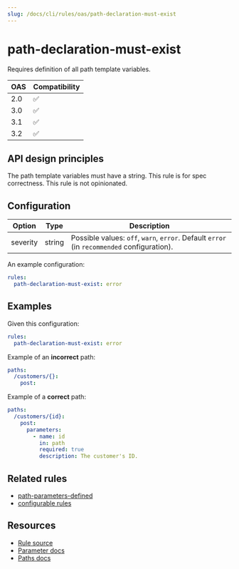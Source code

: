 ```yaml
---
slug: /docs/cli/rules/oas/path-declaration-must-exist
---
```


# path-declaration-must-exist

Requires definition of all path template variables.

| OAS | Compatibility |
| --- | ------------- |
| 2.0 | ✅            |
| 3.0 | ✅            |
| 3.1 | ✅            |
| 3.2 | ✅            |

## API design principles

The path template variables must have a string.
This rule is for spec correctness.
This rule is not opinionated.

## Configuration

| Option   | Type   | Description                                                                                |
| -------- | ------ | ------------------------------------------------------------------------------------------ |
| severity | string | Possible values: `off`, `warn`, `error`. Default `error` (in `recommended` configuration). |

An example configuration:

```yaml
rules:
  path-declaration-must-exist: error
```

## Examples

Given this configuration:

```yaml
rules:
  path-declaration-must-exist: error
```

Example of an **incorrect** path:

```yaml
paths:
  /customers/{}:
    post:
```

Example of a **correct** path:

```yaml
paths:
  /customers/{id}:
    post:
      parameters:
        - name: id
          in: path
          required: true
          description: The customer's ID.
```

## Related rules

- [path-parameters-defined](./path-parameters-defined.md)
- [configurable rules](../configurable-rules.md)

## Resources

- [Rule source](https://github.com/Redocly/redocly-cli/blob/main/packages/core/src/rules/common/path-declaration-must-exist.ts)
- [Parameter docs](https://redocly.com/docs/openapi-visual-reference/parameter/)
- [Paths docs](https://redocly.com/docs/openapi-visual-reference/paths/)
